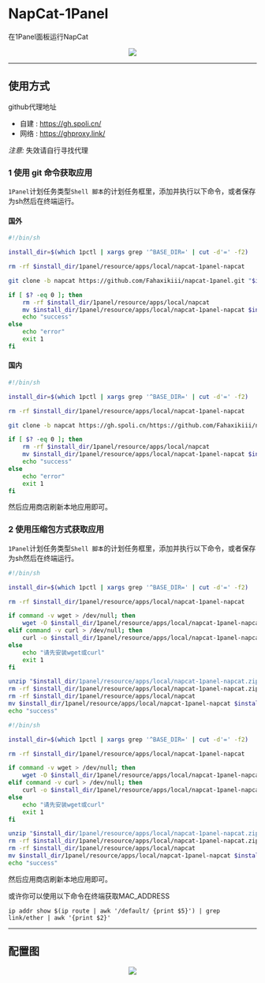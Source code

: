 # NapCat-1Panel
在1Panel面板运行NapCat
<div align="center">
  <img src="https://gh.spoli.cn/https://raw.githubusercontent.com/Fahaxikiii/napcat-1panel/main/img/logo.jpeg"/>
</div>

---

## 使用方式

github代理地址
- 自建 : https://gh.spoli.cn/ 
- 网络 : https://ghproxy.link/

*注意:* 失效请自行寻找代理

### 1 使用 git 命令获取应用

`1Panel`计划任务类型`Shell 脚本`的计划任务框里，添加并执行以下命令，或者保存为sh然后在终端运行。
#### 国外
```bash
#!/bin/sh

install_dir=$(which 1pctl | xargs grep '^BASE_DIR=' | cut -d'=' -f2)

rm -rf $install_dir/1panel/resource/apps/local/napcat-1panel-napcat

git clone -b napcat https://github.com/Fahaxikiii/napcat-1panel.git "$install_dir/1panel/resource/apps/local/napcat-1panel-napcat"

if [ $? -eq 0 ]; then
    rm -rf $install_dir/1panel/resource/apps/local/napcat
    mv $install_dir/1panel/resource/apps/local/napcat-1panel-napcat $install_dir/1panel/resource/apps/local/napcat
    echo "success"
else
    echo "error"
    exit 1
fi
```
#### 国内
```bash
#!/bin/sh

install_dir=$(which 1pctl | xargs grep '^BASE_DIR=' | cut -d'=' -f2)

rm -rf $install_dir/1panel/resource/apps/local/napcat-1panel-napcat

git clone -b napcat https://gh.spoli.cn/https://github.com/Fahaxikiii/napcat-1panel.git "$install_dir/1panel/resource/apps/local/napcat-1panel-napcat"

if [ $? -eq 0 ]; then
    rm -rf $install_dir/1panel/resource/apps/local/napcat
    mv $install_dir/1panel/resource/apps/local/napcat-1panel-napcat $install_dir/1panel/resource/apps/local/napcat
    echo "success"
else
    echo "error"
    exit 1
fi
```
然后应用商店刷新本地应用即可。

### 2 使用压缩包方式获取应用

`1Panel`计划任务类型`Shell 脚本`的计划任务框里，添加并执行以下命令，或者保存为sh然后在终端运行。
```bash
#!/bin/sh

install_dir=$(which 1pctl | xargs grep '^BASE_DIR=' | cut -d'=' -f2)

rm -rf $install_dir/1panel/resource/apps/local/napcat-1panel-napcat

if command -v wget > /dev/null; then
    wget -O $install_dir/1panel/resource/apps/local/napcat-1panel-napcat.zip https://github.com/Fahaxikiii/napcat-1panel/archive/refs/heads/napcat.zip
elif command -v curl > /dev/null; then
    curl -o $install_dir/1panel/resource/apps/local/napcat-1panel-napcat.zip https://github.com/Fahaxikiii/napcat-1panel/archive/refs/heads/napcat.zip
else
    echo "请先安装wget或curl"
    exit 1
fi

unzip "$install_dir/1panel/resource/apps/local/napcat-1panel-napcat.zip" -d "$install_dir/1panel/resource/apps/local/"
rm -rf $install_dir/1panel/resource/apps/local/napcat-1panel-napcat.zip
rm -rf $install_dir/1panel/resource/apps/local/napcat
mv $install_dir/1panel/resource/apps/local/napcat-1panel-napcat $install_dir/1panel/resource/apps/local/napcat
echo "success"
```
```bash
#!/bin/sh

install_dir=$(which 1pctl | xargs grep '^BASE_DIR=' | cut -d'=' -f2)

rm -rf $install_dir/1panel/resource/apps/local/napcat-1panel-napcat

if command -v wget > /dev/null; then
    wget -O $install_dir/1panel/resource/apps/local/napcat-1panel-napcat.zip https://gh.spoli.cn/https://github.com/Fahaxikiii/napcat-1panel/archive/refs/heads/napcat.zip
elif command -v curl > /dev/null; then
    curl -o $install_dir/1panel/resource/apps/local/napcat-1panel-napcat.zip https://gh.spoli.cn/https://github.com/Fahaxikiii/napcat-1panel/archive/refs/heads/napcat.zip
else
    echo "请先安装wget或curl"
    exit 1
fi

unzip "$install_dir/1panel/resource/apps/local/napcat-1panel-napcat.zip" -d "$install_dir/1panel/resource/apps/local/"
rm -rf $install_dir/1panel/resource/apps/local/napcat-1panel-napcat.zip
rm -rf $install_dir/1panel/resource/apps/local/napcat
mv $install_dir/1panel/resource/apps/local/napcat-1panel-napcat $install_dir/1panel/resource/apps/local/napcat
echo "success"
```

然后应用商店刷新本地应用即可。

或许你可以使用以下命令在终端获取MAC_ADDRESS
```shell
ip addr show $(ip route | awk '/default/ {print $5}') | grep link/ether | awk '{print $2}'
```
---
## 配置图
<div align="center">
  <img src="https://gh.spoli.cn/https://raw.githubusercontent.com/Fahaxikiii/napcat-1panel/main/img/config.jpeg"/>
</div>
